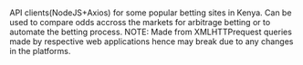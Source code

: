 #

API clients(NodeJS+Axios) for some popular betting sites in Kenya.
Can be used to compare odds accross the markets for arbitrage betting or to automate the betting process.
NOTE: Made from XMLHTTPrequest queries made by respective web applications hence may break due to any changes in the platforms.
